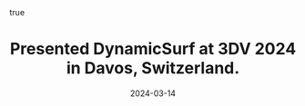 ---
title: Presented DynamicSurf at 3DV 2024 in Davos, Switzerland.
summary: We propose a model-free neural implicit surface reconstruction method for high-fidelity 3D modelling of non-rigid surfaces from monocular RGB-D video.
date: 2024-03-14
math: true
authors:
  - admin
tags:
  - 4D monocular surface reconstruction
  - Dynamic Surface Reconstruction
  - Optimizable Feature Grid
  - RGB-D Reconstruction
image:
  caption: 'Embed rich media such as videos and LaTeX math'
---